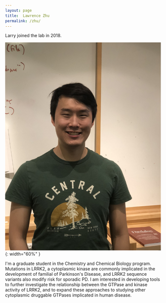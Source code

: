 ```yaml
---
layout: page
title:  Lawrence Zhu
permalink: /zhu/
---
```

Larry joined the lab in 2018.

![zhu pic](../img/zhu.jpg){: width="60%" }

I'm a graduate student in the Chemistry and Chemical Biology program. Mutations in LRRK2, a cytoplasmic kinase are commonly implicated in the development of familial of Parkinson's Disease, and LRRK2 sequence variants also modify risk for sporadic PD. I am interested in developing tools to further investigate the relationship between the GTPase and kinase activity of LRRK2, and to expand these approaches to studying other cytoplasmic druggable GTPases implicated in human disease.

